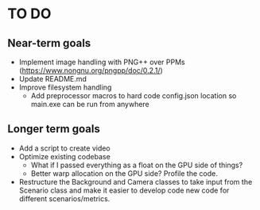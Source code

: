 # TO DO

## Near-term goals
- Implement image handling with PNG++ over PPMs (https://www.nongnu.org/pngpp/doc/0.2.1/)
- Update README.md
- Improve filesystem handling
    - Add preprocessor macros to hard code config.json location so main.exe can be run from anywhere

## Longer term goals
- Add a script to create video
- Optimize existing codebase
    - What if I passed everything as a float on the GPU side of things?
    - Better warp allocation on the GPU side? Profile the code.
- Restructure the Background and Camera classes to take input from the Scenario class and make it easier to develop code new code for different scenarios/metrics.

